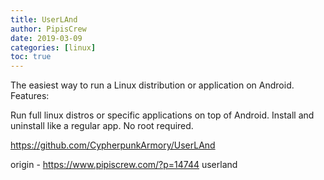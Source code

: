 ```yaml
---
title: UserLAnd
author: PipisCrew
date: 2019-03-09
categories: [linux]
toc: true
---
```


The easiest way to run a Linux distribution or application on Android.
Features:

Run full linux distros or specific applications on top of Android.
Install and uninstall like a regular app.
No root required.

https://github.com/CypherpunkArmory/UserLAnd

origin - https://www.pipiscrew.com/?p=14744 userland